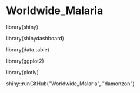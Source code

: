 # Worldwide_Malaria

library(shiny)

library(shinydashboard)

library(data.table)

library(ggplot2)

library(plotly)

shiny::runGitHub("Worldwide_Malaria", "damonzon")
